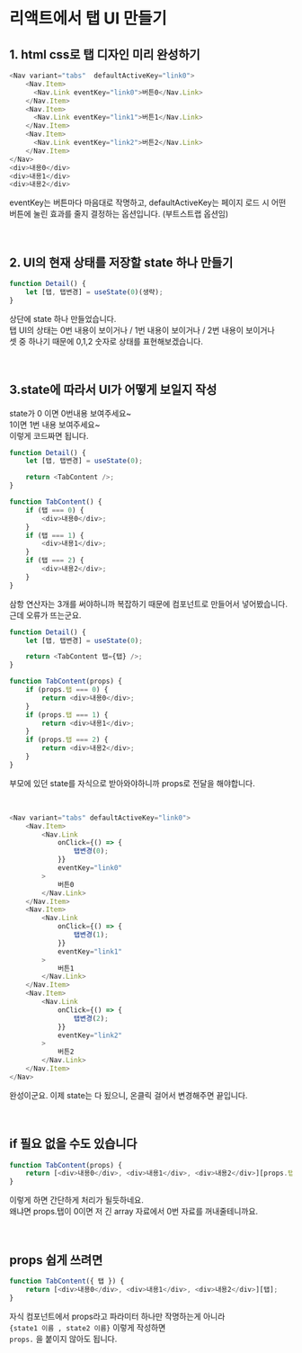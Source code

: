 # 리액트에서 탭 UI 만들기

## 1. html css로 탭 디자인 미리 완성하기

```js
<Nav variant="tabs"  defaultActiveKey="link0">
    <Nav.Item>
      <Nav.Link eventKey="link0">버튼0</Nav.Link>
    </Nav.Item>
    <Nav.Item>
      <Nav.Link eventKey="link1">버튼1</Nav.Link>
    </Nav.Item>
    <Nav.Item>
      <Nav.Link eventKey="link2">버튼2</Nav.Link>
    </Nav.Item>
</Nav>
<div>내용0</div>
<div>내용1</div>
<div>내용2</div>
```

eventKey는 버튼마다 마음대로 작명하고, defaultActiveKey는 페이지 로드 시 어떤 버튼에 눌린 효과를 줄지 결정하는 옵션입니다. (부트스트랩 옵션임)

<br>

## 2. UI의 현재 상태를 저장할 state 하나 만들기

```js
function Detail() {
    let [탭, 탭변경] = useState(0)(생략);
}
```

상단에 state 하나 만들었습니다. <br>
탭 UI의 상태는 0번 내용이 보이거나 / 1번 내용이 보이거나 / 2번 내용이 보이거나 <br>
셋 중 하나기 때문에 0,1,2 숫자로 상태를 표현해보겠습니다.

<br>

## 3.state에 따라서 UI가 어떻게 보일지 작성

state가 0 이면 0번내용 보여주세요~ <br>
1이면 1번 내용 보여주세요~ <br>
이렇게 코드짜면 됩니다.

```js
function Detail() {
    let [탭, 탭변경] = useState(0);

    return <TabContent />;
}

function TabContent() {
    if (탭 === 0) {
        <div>내용0</div>;
    }
    if (탭 === 1) {
        <div>내용1</div>;
    }
    if (탭 === 2) {
        <div>내용2</div>;
    }
}
```

삼항 연산자는 3개를 써야하니까 복잡하기 때문에 컴포넌트로 만들어서 넣어봤습니다. 근데 오류가 뜨는군요. <br>

```js
function Detail() {
    let [탭, 탭변경] = useState(0);

    return <TabContent 탭={탭} />;
}

function TabContent(props) {
    if (props.탭 === 0) {
        return <div>내용0</div>;
    }
    if (props.탭 === 1) {
        return <div>내용1</div>;
    }
    if (props.탭 === 2) {
        return <div>내용2</div>;
    }
}
```

부모에 있던 state를 자식으로 받아와야하니까 props로 전달을 해야합니다.

<br>

```js
<Nav variant="tabs" defaultActiveKey="link0">
    <Nav.Item>
        <Nav.Link
            onClick={() => {
                탭변경(0);
            }}
            eventKey="link0"
        >
            버튼0
        </Nav.Link>
    </Nav.Item>
    <Nav.Item>
        <Nav.Link
            onClick={() => {
                탭변경(1);
            }}
            eventKey="link1"
        >
            버튼1
        </Nav.Link>
    </Nav.Item>
    <Nav.Item>
        <Nav.Link
            onClick={() => {
                탭변경(2);
            }}
            eventKey="link2"
        >
            버튼2
        </Nav.Link>
    </Nav.Item>
</Nav>
```

완성이군요. 이제 state는 다 됬으니, 온클릭 걸어서 변경해주면 끝입니다.

<br>

## if 필요 없을 수도 있습니다

```js
function TabContent(props) {
    return [<div>내용0</div>, <div>내용1</div>, <div>내용2</div>][props.탭];
}
```

이렇게 하면 간단하게 처리가 될듯하네요. <br>
왜냐면 props.탭이 0이면 저 긴 array 자료에서 0번 자료를 꺼내줄테니까요.

<br>

## props 쉽게 쓰려면

```js
function TabContent({ 탭 }) {
    return [<div>내용0</div>, <div>내용1</div>, <div>내용2</div>][탭];
}
```

자식 컴포넌트에서 props라고 파라미터 하나만 작명하는게 아니라 <br> `{state1 이름 , state2 이름}` 이렇게 작성하면 <br>
`props.` 을 붙이지 않아도 됩니다.
